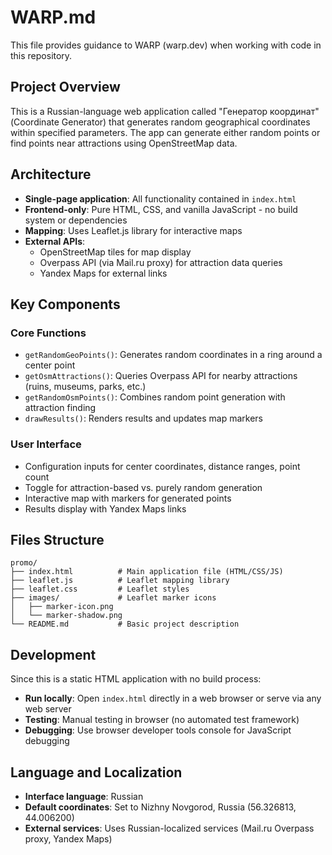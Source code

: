 # WARP.md

This file provides guidance to WARP (warp.dev) when working with code in this repository.

## Project Overview

This is a Russian-language web application called "Генератор координат" (Coordinate Generator) that generates random geographical coordinates within specified parameters. The app can generate either random points or find points near attractions using OpenStreetMap data.

## Architecture

- **Single-page application**: All functionality contained in `index.html`
- **Frontend-only**: Pure HTML, CSS, and vanilla JavaScript - no build system or dependencies
- **Mapping**: Uses Leaflet.js library for interactive maps
- **External APIs**: 
  - OpenStreetMap tiles for map display
  - Overpass API (via Mail.ru proxy) for attraction data queries
  - Yandex Maps for external links

## Key Components

### Core Functions
- `getRandomGeoPoints()`: Generates random coordinates in a ring around a center point
- `getOsmAttractions()`: Queries Overpass API for nearby attractions (ruins, museums, parks, etc.)
- `getRandomOsmPoints()`: Combines random point generation with attraction finding
- `drawResults()`: Renders results and updates map markers

### User Interface
- Configuration inputs for center coordinates, distance ranges, point count
- Toggle for attraction-based vs. purely random generation
- Interactive map with markers for generated points
- Results display with Yandex Maps links

## Files Structure

```
promo/
├── index.html          # Main application file (HTML/CSS/JS)
├── leaflet.js          # Leaflet mapping library
├── leaflet.css         # Leaflet styles
├── images/             # Leaflet marker icons
│   ├── marker-icon.png
│   └── marker-shadow.png
└── README.md           # Basic project description
```

## Development

Since this is a static HTML application with no build process:

- **Run locally**: Open `index.html` directly in a web browser or serve via any web server
- **Testing**: Manual testing in browser (no automated test framework)
- **Debugging**: Use browser developer tools console for JavaScript debugging

## Language and Localization

- **Interface language**: Russian
- **Default coordinates**: Set to Nizhny Novgorod, Russia (56.326813, 44.006200)
- **External services**: Uses Russian-localized services (Mail.ru Overpass proxy, Yandex Maps)
